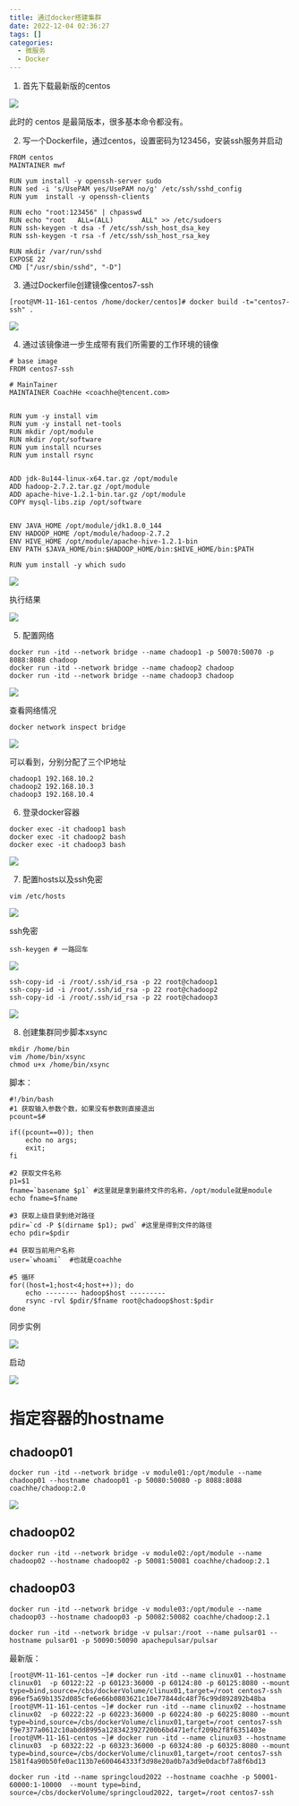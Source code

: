 ```yaml
---
title: 通过docker搭建集群  
date: 2022-12-04 02:36:27  
tags: []  
categories:
  - 微服务
  - Docker
---
```

1. 首先下载最新版的centos

![](https://coachhe.oss-cn-shenzhen.aliyuncs.com/Scala/20210326003243.png)

此时的 centos 是最简版本，很多基本命令都没有。

2. 写一个Dockerfile，通过centos，设置密码为123456，安装ssh服务并启动

```shell
FROM centos
MAINTAINER mwf

RUN yum install -y openssh-server sudo
RUN sed -i 's/UsePAM yes/UsePAM no/g' /etc/ssh/sshd_config
RUN yum  install -y openssh-clients

RUN echo "root:123456" | chpasswd
RUN echo "root   ALL=(ALL)       ALL" >> /etc/sudoers
RUN ssh-keygen -t dsa -f /etc/ssh/ssh_host_dsa_key
RUN ssh-keygen -t rsa -f /etc/ssh/ssh_host_rsa_key

RUN mkdir /var/run/sshd
EXPOSE 22
CMD ["/usr/sbin/sshd", "-D"]
```

3. 通过Dockerfile创建镜像centos7-ssh

```shell
[root@VM-11-161-centos /home/docker/centos]# docker build -t="centos7-ssh" .
```

![](https://coachhe.oss-cn-shenzhen.aliyuncs.com/Scala/20210326003750.png)

4. 通过该镜像进一步生成带有我们所需要的工作环境的镜像

```shell
# base image
FROM centos7-ssh

# MainTainer
MAINTAINER CoachHe <coachhe@tencent.com>


RUN yum -y install vim
RUN yum -y install net-tools
RUN mkdir /opt/module
RUN mkdir /opt/software
RUN yum install ncurses
RUN yum install rsync


ADD jdk-8u144-linux-x64.tar.gz /opt/module
ADD hadoop-2.7.2.tar.gz /opt/module
ADD apache-hive-1.2.1-bin.tar.gz /opt/module
COPY mysql-libs.zip /opt/software


ENV JAVA_HOME /opt/module/jdk1.8.0_144
ENV HADOOP_HOME /opt/module/hadoop-2.7.2
ENV HIVE_HOME /opt/module/apache-hive-1.2.1-bin
ENV PATH $JAVA_HOME/bin:$HADOOP_HOME/bin:$HIVE_HOME/bin:$PATH

RUN yum install -y which sudo
```

![](https://coachhe.oss-cn-shenzhen.aliyuncs.com/Scala/20210326010435.png)

执行结果

![](https://coachhe.oss-cn-shenzhen.aliyuncs.com/Scala/20210326010948.png)

5. 配置网络

```shell
docker run -itd --network bridge --name chadoop1 -p 50070:50070 -p 8088:8088 chadoop
docker run -itd --network bridge --name chadoop2 chadoop
docker run -itd --network bridge --name chadoop3 chadoop
```

![](https://coachhe.oss-cn-shenzhen.aliyuncs.com/Scala/20210326011132.png)

查看网络情况

```shell
docker network inspect bridge
```

![](https://coachhe.oss-cn-shenzhen.aliyuncs.com/Scala/20210326011255.png)

可以看到，分别分配了三个IP地址

```shell
chadoop1 192.168.10.2
chadoop2 192.168.10.3
chadoop3 192.168.10.4
```

6. 登录docker容器

```shell
docker exec -it chadoop1 bash
docker exec -it chadoop2 bash
docker exec -it chadoop3 bash
```

![](https://coachhe.oss-cn-shenzhen.aliyuncs.com/Scala/20210326011503.png)

7. 配置hosts以及ssh免密

```shell
vim /etc/hosts
```

![](https://coachhe.oss-cn-shenzhen.aliyuncs.com/Scala/20210326011748.png)

ssh免密

```shell
ssh-keygen # 一路回车
```

![](https://coachhe.oss-cn-shenzhen.aliyuncs.com/Scala/20210326012056.png)

```shell
ssh-copy-id -i /root/.ssh/id_rsa -p 22 root@chadoop1
ssh-copy-id -i /root/.ssh/id_rsa -p 22 root@chadoop2
ssh-copy-id -i /root/.ssh/id_rsa -p 22 root@chadoop3
```

![](https://coachhe.oss-cn-shenzhen.aliyuncs.com/Scala/20210326012249.png)

8. 创建集群同步脚本xsync

```shell
mkdir /home/bin
vim /home/bin/xsync
chmod u+x /home/bin/xsync
```

脚本：

```shell
#!/bin/bash 
#1 获取输入参数个数，如果没有参数则直接退出 
pcount=$# 

if((pcount==0)); then 
    echo no args; 
    exit; 
fi 

#2 获取文件名称 
p1=$1 
fname=`basename $p1` #这里就是拿到最终文件的名称，/opt/module就是module 
echo fname=$fname 

#3 获取上级目录到绝对路径 
pdir=`cd -P $(dirname $p1); pwd` #这里是得到文件的路径 
echo pdir=$pdir 

#4 获取当前用户名称 
user=`whoami`  #也就是coachhe 

#5 循环 
for((host=1;host<4;host++)); do    
    echo -------- hadoop$host ---------
    rsync -rvl $pdir/$fname root@chadoop$host:$pdir
done
```

同步实例

![](https://coachhe.oss-cn-shenzhen.aliyuncs.com/Scala/20210326012916.png)





启动

![](https://coachhe.oss-cn-shenzhen.aliyuncs.com/Scala/20210326014924.png)





# 指定容器的hostname

## chadoop01

```shell
docker run -itd --network bridge -v module01:/opt/module --name chadoop01 --hostname chadoop01 -p 50080:50080 -p 8088:8088 coachhe/chadoop:2.0
```

![](https://coachhe.oss-cn-shenzhen.aliyuncs.com/Docker/20210419094542.png)



## chadoop02

```shell
docker run -itd --network bridge -v module02:/opt/module --name chadoop02 --hostname chadoop02 -p 50081:50081 coachhe/chadoop:2.1
```



## chadoop03

```shell
docker run -itd --network bridge -v module03:/opt/module --name chadoop03 --hostname chadoop03 -p 50082:50082 coachhe/chadoop:2.1
```



```shell
docker run -itd --network bridge -v pulsar:/root --name pulsar01 --hostname pulsar01 -p 50090:50090 apachepulsar/pulsar
```






最新版：
```shell
[root@VM-11-161-centos ~]# docker run -itd --name clinux01 --hostname clinux01  -p 60122:22 -p 60123:36000 -p 60124:80 -p 60125:8080 --mount type=bind,source=/cbs/dockerVolume/clinux01,target=/root centos7-ssh
896ef5a69b1352d085cfe6e66b0803621c10e77844dc48f76c99d892892b48ba
[root@VM-11-161-centos ~]# docker run -itd --name clinux02 --hostname clinux02  -p 60222:22 -p 60223:36000 -p 60224:80 -p 60225:8080 --mount type=bind,source=/cbs/dockerVolume/clinux01,target=/root centos7-ssh
f9e7377a0612c10abdd8995a1283423927200b6bd471efcf209b2f8f6351403e
[root@VM-11-161-centos ~]# docker run -itd --name clinux03 --hostname clinux03  -p 60322:22 -p 60323:36000 -p 60324:80 -p 60325:8080 --mount type=bind,source=/cbs/dockerVolume/clinux01,target=/root centos7-ssh
1581f4a90b50fe0ac113b7e600464333f3d98e20a0b7a3d9e0dacbf7a8f6bd13
```



```shell
docker run -itd --name springcloud2022 --hostname coachhe -p 50001-60000:1-10000  --mount type=bind, source=/cbs/dockerVolume/springcloud2022, target=/root centos7-ssh
```







